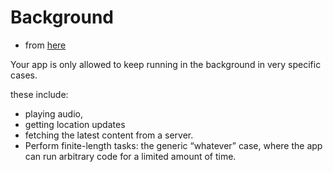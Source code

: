 # Background

* from [here](https://www.raywenderlich.com/890-background-modes-tutorial-getting-started)

Your app is only allowed to keep running in the background in very specific
cases.

these include:  
* playing audio,
* getting location updates
* fetching the latest content from a server.
* Perform finite-length tasks: the generic “whatever” case, where the app can run
arbitrary code for a limited amount of time.
